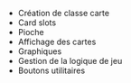 * Création de classe carte
* Card slots
* Pioche
* Affichage des cartes
* Graphiques
* Gestion de la logique de jeu
* Boutons utilitaires
